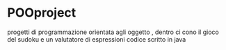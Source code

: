 # POOproject
progetti di programmazione orientata agli oggetto , dentro ci cono il gioco del sudoku e un valutatore di espressioni
codice scritto in java
